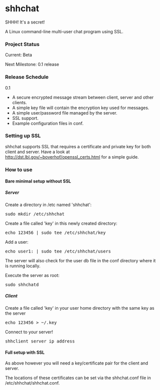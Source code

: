 shhchat
=======
SHHH! It's a secret!

A Linux command-line multi-user chat program using SSL.

<h3>Project Status</h3>
Current: Beta

Next Milestone: 0.1 release

<h3>Release Schedule</h3>

0.1

* A secure encrypted message stream between client, server and other clients.
* A simple key file will contain the encryption key used for messages.
* A simple user/password file managed by the server.
* SSL support.
* Example configuration files in conf.

<h3>Setting up SSL</h3>

shhchat supports SSL that requires a certificate and private key for both client and server. Have a look at http://dst.lbl.gov/~boverhof/openssl_certs.html for a simple guide.

<h3>How to use</h3>

<h4>Bare minimal setup without SSL</h4>
<h5>Server</h5>
Create a directory in /etc named 'shhchat':

<pre>sudo mkdir /etc/shhchat</pre>

Create a file called 'key' in this newly created directory:

<pre>echo 123456 | sudo tee /etc/shhchat/key</pre>

Add a user:

<pre>echo user1: | sudo tee /etc/shhchat/users</pre>

The server will also check for the user db file in the conf directory where it is running locally.

Execute the server as root:

<pre>sudo shhchatd</pre>

<h5>Client</h5>
Create a file called 'key' in your user home directory with the same key as the server

<pre>echo 123456 > ~/.key</pre>

Connect to your server!

<pre>shhclient server_ip_address</pre>

<h4>Full setup with SSL</h4>
As above however you will need a key/certificate pair for the client and server.

The locations of these certificates can be set via the shhchat.conf file in /etc/shhchat/shhchat.conf.